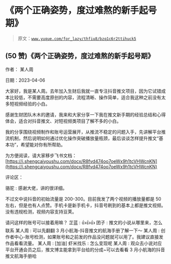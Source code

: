 # 《两个正确姿势，度过难熬的新手起号期》

> 原文：[`www.yuque.com/for_lazy/thfiu8/bzq1c6r2ttihuck5`](https://www.yuque.com/for_lazy/thfiu8/bzq1c6r2ttihuck5)



## (50 赞)《两个正确姿势，度过难熬的新手起号期》 

作者： 某人周 

日期：2023-04-06 

大家好，我是某人周。去年加入生财后我就一直专注抖音推文项目，因为它试错成本比较低，不需要高度原创的内容，流程清晰、操作简单，适合我这种之前没有太多短视频经验的小白。 

感谢生财团队木木的邀请，我来和大家分享一下我在推文新手期的经验总结和心得体会，适合对抖音推文、对短视频类项目了解不多的小白。 

我的分享围绕视频制作和账号运营展开，从推流不稳定的问题入手，先讲解平台推流机制，然后说明如何通过优化操作突破播放量瓶颈，最后谈谈怎样提升推文“基本功”，希望能对你有所帮助。 

为方便阅读，请大家移步飞书文档：[https://i.shengcaiyoushu.com/docx/R8fvd474oo7oeWx9h1tcVHWcnKN](https://i.shengcaiyoushu.com/docx/R8fvd474oo7oeWx9h1tcVHWcnKN) 

评论区： 

骆驼 : 感谢大佬，讲的很详细。 

不过文中说抖音的初始流量是 200-300。目前我发了两个视频的播放量都是 50 左右，但是也有人点赞。手机卡是新手机卡，抖音号刷到的基本上都是推文视频。没有违规检测，视频内容支持豆荚。 

请问这样的账号可以接着用嘛？ 芷蓝 : 👍👍👍 团子 : 推文的小说从哪里来，怎么联系 某人周 : 可以先翻翻 3 月小航海-抖音推文的航海手册了解一下～ 某人周 : 创作者中心-账号检测，如果账号和之前发的作品没问题就可以用了。我建议直接发作品看看流量。 某人周 : [加油] 虾米找乐 : 怎么变现呢 某人周 : 观众去小说对应平台开通会员之后，推文博主能拿到平台给的分成~可以去看看 3 月小航海的抖音推文航海手册哈